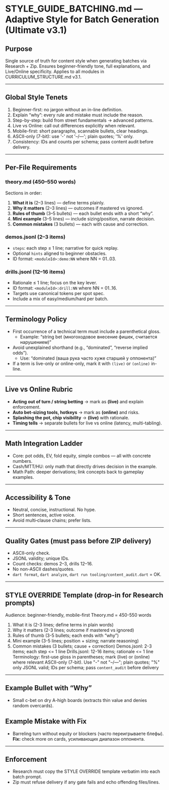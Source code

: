 # STYLE_GUIDE_BATCHING.md — Adaptive Style for Batch Generation (Ultimate v3.1)

## Purpose
Single source of truth for content style when generating batches via Research + Zip. Ensures beginner-friendly tone, full explanations, and Live/Online specificity. Applies to all modules in CURRICULUM_STRUCTURE.md v3.1.

---

## Global Style Tenets
1) Beginner-first: no jargon without an in-line definition.  
2) Explain “why”: every rule and mistake must include the reason.  
3) Step-by-step: build from street fundamentals → advanced patterns.  
4) Live vs Online: call out differences explicitly when relevant.  
5) Mobile-first: short paragraphs, scannable bullets, clear headings.  
6) ASCII-only (7-bit): use '-' not '–/—'; plain quotes; '%' only.  
7) Consistency: IDs and counts per schema; pass content audit before delivery.

---

## Per-File Requirements
### theory.md (450–550 words)
Sections in order:
1. **What it is** (2–3 lines) — define terms plainly.  
2. **Why it matters** (2–3 lines) — outcomes if mastered vs ignored.  
3. **Rules of thumb** (3–5 bullets) — each bullet ends with a short “why”.  
4. **Mini example** (3–5 lines) — include sizing/position, narrate decision.  
5. **Common mistakes** (3 bullets) — each with cause and correction.

### demos.jsonl (2–3 items)
- `steps`: each step ≤ 1 line; narrative for quick replay.  
- Optional `hints` aligned to beginner obstacles.  
- ID format: `<moduleId>:demo:NN` where NN = 01..03.

### drills.jsonl (12–16 items)
- Rationale ≤ 1 line; focus on the key lever.  
- ID format: `<moduleId>:drill:NN` where NN = 01..16.  
- Targets use canonical tokens per spot spec.  
- Include a mix of easy/medium/hard per batch.

---

## Terminology Policy
- First occurrence of a technical term must include a parenthetical gloss.  
  - Example: “string bet (многоходовое внесение фишек, считается нарушением)”  
- Avoid unexplained shorthand (e.g., “dominated”, “reverse implied odds”).  
  - Use: “dominated (ваша рука часто хуже старшей у оппонента)”  
- If a term is live-only or online-only, mark it with `(live)` or `(online)` in-line.

---

## Live vs Online Rubric
- **Acting out of turn / string betting** → mark as **(live)** and explain enforcement.  
- **Auto bet-sizing tools, hotkeys** → mark as **(online)** and risks.  
- **Splashing the pot, chip visibility** → **(live)** with rationale.  
- **Timing tells** → separate bullets for live vs online (latency, multi-tabling).

---

## Math Integration Ladder
- Core: pot odds, EV, fold equity, simple combos — all with concrete numbers.  
- Cash/MTT/HU: only math that directly drives decision in the example.  
- Math Path: deeper derivations; link concepts back to gameplay examples.

---

## Accessibility & Tone
- Neutral, concise, instructional. No hype.  
- Short sentences, active voice.  
- Avoid multi‑clause chains; prefer lists.

---

## Quality Gates (must pass before ZIP delivery)
- ASCII-only check.  
- JSONL validity; unique IDs.  
- Count checks: demos 2–3, drills 12–16.  
- No non-ASCII dashes/quotes.  
- `dart format`, `dart analyze`, `dart run tooling/content_audit.dart` = OK.

---

## STYLE OVERRIDE Template (drop-in for Research prompts)

Audience: beginner-friendly, mobile-first
Theory.md = 450-550 words
  1) What it is (2-3 lines; define terms in plain words)
  2) Why it matters (2-3 lines; outcome if mastered vs ignored)
  3) Rules of thumb (3-5 bullets; each ends with “why”)
  4) Mini example (3-5 lines; position + sizing; narrate reasoning)
  5) Common mistakes (3 bullets; cause + correction)
Demos.jsonl: 2-3 items; each step <= 1 line
Drills.jsonl: 12-16 items; rationale <= 1 line
Terminology: first-use gloss in parentheses; mark (live) or (online) where relevant
ASCII-only (7-bit). Use "-" not "–/—"; plain quotes; "%" only
JSONL valid; IDs per schema; pass `content_audit` before delivery

---

## Example Bullet with “Why”
- Small c-bet on dry A-high boards (extracts thin value and denies random overcards).

## Example Mistake with Fix
- Barreling turn without equity or blockers (часто переигрываете блефы). **Fix:** check more on cards, усиливающих диапазон оппонента.

---

## Enforcement
- Research must copy the STYLE OVERRIDE template verbatim into each batch prompt.  
- Zip must refuse delivery if any gate fails and echo offending files/lines.

